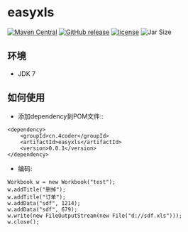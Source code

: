 # easyxls
[![Maven Central](https://maven-badges.herokuapp.com/maven-central/cn.4coder/easyxls/badge.svg)](https://maven-badges.herokuapp.com/maven-central/cn.4coder/easyxls/)
[![GitHub release](https://img.shields.io/github/release/yydf/easyxls.svg)](https://github.com/yydf/easyxls/releases)
[![license](https://img.shields.io/github/license/mashape/apistatus.svg)](https://raw.githubusercontent.com/yydf/easyxls/master/LICENSE)
![Jar Size](https://img.shields.io/badge/jar--size-17.25k-blue.svg)

环境
-------------
- JDK 7

如何使用
-----------------------

* 添加dependency到POM文件::

```
<dependency>
    <groupId>cn.4coder</groupId>
    <artifactId>easyxls</artifactId>
    <version>0.0.1</version>
</dependency>
```

* 编码:

```
Workbook w = new Workbook("test");
w.addTitle("删掉");
w.addTitle("订单");
w.addData("sdf", 1214);
w.addData("sdf", 679);
w.write(new FileOutputStream(new File("d://sdf.xls")));
w.close();
```
